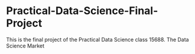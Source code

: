 # Practical-Data-Science-Final-Project
This is the final project of the Practical Data Science class 15688. The Data Science Market
